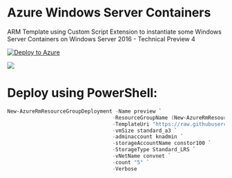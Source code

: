 # Azure Windows Server Containers 
ARM Template using Custom Script Extension to instantiate some Windows Server Containers on Windows Server 2016 - Technical Preview 4


[![Deploy to Azure](http://azuredeploy.net/deploybutton.png)](https://portal.azure.com/#create/Microsoft.Template/uri/https%3A%2F%2Fraw.githubusercontent.com%2Fkrnese%2Fazuredeploy%2Fmaster%2FAzureContainer%2Fazuredeploy.json) 

<a href="http://armviz.io/#/?load=https://raw.githubusercontent.com/krnese/AzureDeploy/master/AzureContainer/azuredeploy.json" target="_blank">
    <img src="http://armviz.io/visualizebutton.png"/>
</a>

# Deploy using PowerShell:

````powershell
New-AzureRmResourceGroupDeployment -Name preview `
                                  -ResourceGroupName (New-AzureRmResourceGroup -Name KNVMCON -Location "west europe").ResourceGroupName `
                                  -TemplateUri "https://raw.githubusercontent.com/krnese/AzureDeploy/master/AzureContainer/azuredeploy.json" ` -containerhost knhost01 `
                                  -vmSize standard_a3 `
                                  -adminaccount knadmin `
                                  -storageAccountName constor100 `
                                  -StorageType Standard_LRS `
                                  -vNetName convnet `
                                  -count "5" `
                                  -Verbose
````                                  
